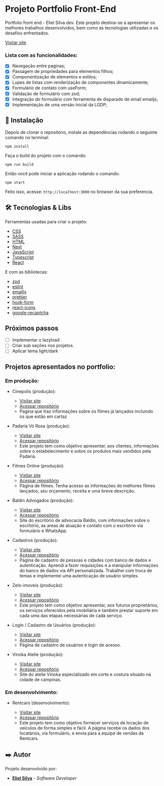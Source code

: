 # Projeto Portfolio Front-End

Portfolio front end - Eliel Silva dev.
Este projeto destina-se a apresentar os melhores trabalhos desenvolvidos, bem como as tecnologias utilizadas e os desafios enfrentados.

[Visitar site](https://portfolio-frontend-eliel-silva.vercel.app/)

### Lista com as funcionalidades:

- [x] Navegação entre paginas;
- [x] Passagem de propriedades para elementos filhos;
- [x] Componentização de elementos e estilos;
- [x] Lupes de listas com renderização de componentes dinamicamente;
- [x] Formulário de contato com useForm;
- [x] Validação de formulário com zod;
- [x] Integração do formulário com ferramenta de disparado de email emailjs;
- [x] Implementação de uma versão inicial da LGDP;

## 🔧 Instalação

Depois de clonar o repositório, instale as dependências rodando o seguinte comando no terminal:

```
npm install
```

Faça o build do projeto com o comando:

```
npm run build
```

Então você pode iniciar a aplicação rodando o comando:

```
npm start
```

Feito isso, acesse: `http://localhost:3000` no browser da sua preferencia.

## 🛠️ Tecnologias & Libs

Ferramentas usadas para criar o projeto:

- [CSS](https://developer.mozilla.org/pt-BR/docs/Web/CSS)
- [SASS](https://sass-lang.com/)
- [HTML](https://developer.mozilla.org/pt-BR/docs/Web/HTML)
- [Next](https://nextjs.org/)
- [JavaScript](https://developer.mozilla.org/pt-BR/docs/Web/JavaScript)
- [Typescript](https://www.typescriptlang.org/)
- [React](https://reactjs.org/)

E com as bibliotecas:

- [zod](https://zod.dev/)
- [eslint](https://eslint.org/)
- [emailjs](https://www.emailjs.com/)
- [prettier](https://prettier.io/)
- [hook-form](https://www.react-hook-form.com/)
- [react-icons](https://react-icons.github.io/react-icons/)
- [google-recaptcha](https://www.google.com/recaptcha/about/)

## Próximos passos

- [ ] Implementar o lazyload .
- [ ] Criar sub seções nos projetos.
- [ ] Aplicar tema light/dark

## Projetos apresentados no portfolio:

### Em produção:

- Cinepolis (produção):

  - [Visitar site](https://cinepolis-tmdb.vercel.app/)
  - [Acessar repositório](https://github.com/Eliel-Silva-dev/cinepolis_tmdb)
  - Pagina que traz informações sobre os filmes já lançados incluindo os que estão em cartaz

- Padaria Vó Rosa (produção):

  - [Visitar site](https://padaria-vo-rosa.vercel.app/)
  - [Acessar repositório](https://github.com/Eliel-Silva-dev/padaria-vo-rosa)
  - Este projeto tem como objetivo apresentar, aos clientes, informações sobre o estabelecimento e sobre os produtos mais vendidos pela Padaria.

- Filmes Online (produção):

  - [Visitar site](https://filmes-online-tmdb.vercel.app/)
  - [Acessar repositório](https://github.com/Eliel-Silva-dev/filmesOnline-tmdb)
  - Página de filmes. Tenha acesso as informações do melhores filmes lançados, seu orçamento, receita e uma breve descrição.

- Baldin Advogados (produção):

  - [Visitar site](https://baldin-advogados.vercel.app/)
  - [Acessar repositório](https://github.com/Eliel-Silva-dev/baldin-advogados)
  - Site do escritório de advocacia Baldin, com informações sobre o escritório, as areas de atuação e contato com o escritório via formulário e WhatsApp.

- Cadastros (produção):

  - [Visitar site](https://cadastro-cidades-pessoas.vercel.app/)
  - [Acessar repositório](https://github.com/Eliel-Silva-dev/pagina-cadastro)
  - Página de cadastro de pessoas e cidades com banco de dados e autenticação. Aprendi a fazer requisições e a manipular informações do banco de dados via API personalizada. Trabalhei com troca de temas e implementei uma autenticação de usuário simples.

- Zelo-imoveis (produção):

  - [Visitar site](https://zelo-imoveis.vercel.app/)
  - [Acessar repositório](https://github.com/Eliel-Silva-dev/Zelo-imoveis)
  - Este projeto tem como objetivo apresentar, aos futuros proprietários, os serviços oferecidos pela imobiliária e também prestar suporte em cada uma das etapas necessárias de cada serviço.

- Login / Cadastro de Usuários (produção):

  - [Visitar site](https://pagina-login-sigma.vercel.app/)
  - [Acessar repositório](https://github.com/Eliel-Silva-dev/pagina-login)
  - Página de cadastro de usuários e login de acesso.

- Vinoka Atelie (produção):

  - [Visitar site](https://vinoka-atelie.vercel.app/)
  - [Acessar repositório](https://github.com/Eliel-Silva-dev/vinoka-atelie)
  - Site do atelie Vinoka especializado em corte e costura situado na cidade de campinas.

### Em desenvolvimento:

- Rentcars (desenvolvimento):

  - [Visitar site](https://rentcars-automoveis.vercel.app/)
  - [Acessar repositório](https://github.com/Eliel-Silva-dev/rentcars)
  - Este projeto tem como objetivo fornecer serviços de locação de veículos de forma simples e fácil.
    A página recebe os dados dos locatários, via formulário, e envia para a equipe de vendas da Rentcars.

## ✒️ Autor

Projeto desenvolvido por:

- **[Eliel Silva](https://github.com/Eliel-Silva-dev)** - _Software Developer_
